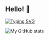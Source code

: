## Hello! 👋

[![Typing SVG](https://readme-typing-svg.herokuapp.com?color=%cb882f&lines=I`m+QA+engineer)](https://git.io/typing-svg)

![My GitHub stats](https://github-readme-stats.vercel.app/api?username=nikitooooos&show_icons=true&theme=gruvbox)

